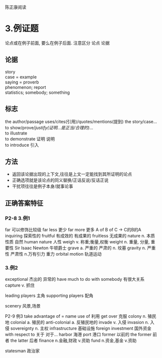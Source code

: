 陈正康阅读

# 3.例证题
论点或在例子前面, 要么在例子后面.
注意区分 论点 论据
## 论据
story\
case = example\
saying = proverb\
phenomenon; report\
statistics; somebody; something
## 标志
the author/passage uses/cites(引用)/quotes/mentions(提到) the story/case...\
to show/prove/*justify(证明...是正当/合理的)*...\
to illustrate\
to demonstrate 证明 说明\
to introduce 引入
## 方法
- 返回该论据出现的上下文,往往是上文一定能找到其所证明的论点
- 正确选项就是该论点的同义替换/正话反说/反话正说
- 干扰项往往是例子本身/就事论事
## 正确答案特征

### P2-8 3.例1
far 可以修饰比较级
far less 更少
far more 更多
A of B of C -> C的B的A
inquiring 探索性的
fruitful 有成效的 有成果的
fruitless 无成果的
nature n. 本质 性质 自然
human nature 人性
weigh v. 称重;衡量,权衡
weight n. 重量, 分量, 重要性
Sir Isaac Newton 牛顿爵士
grave a. 严重的 严肃的 n. 坟墓
gravity n. 严重性 严肃性 n.万有引力 重力
orbital motion 轨道运动

### 3.例2
exceptional 杰出的 异常的
have much to do with somebody 有很大关系
capture v. 抓住

leading players 主角
supporting players 配角

scenery 风景,场景

P2-9 例3
take advantage of = name use of 利用
get over 克服
colony n. 殖民地
colonial a. 殖民的
anti-colonial a. 反殖民地的
invade v. 入侵
invasion n. 入侵
sovereignty n. 主权
infrastructure 基础设施
foreign investment 国外资金
with respect to 关于 对于...
harbor 海港
port 港口
former 以前的
the former 前者
the latter 后者
finance n.金融,财政 v.资助
fund n.资金,基金 v.资助

statesman 政治家
